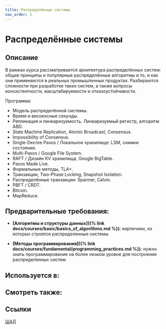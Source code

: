 ```yaml
---
title: Распределённые системы
nav_order: 2
---
```


# Распределённые системы


## Описание 

В рамках курса рассматривается архитектура распределённых систем: общие принципы и популярные распределённые алгоритмы и то, и как они применяются в реальных промышленных продуктах. Разбираются сложности при разработке таких систем, а также вопросы консистентности, масштабируемости и отказоустойчивости.  

Программа: 

- Модель распределённой системы.
- Время и високосные секунды.
- Репликация и линеаризуемость. Линеаризуемый регистр, алгоритм ABD.
- State Machine Replication, Atomic Broadcast, Consensus.
- Impossibility of Consensus.
- Single-Decree Paxos / Локальное хранилище: LSM, снимки состояния.
- Multi-Paxos / Google File System.
- RAFT / Дизайн KV хранилища, Google BigTable.
- Paxos Made Live.
- Формальные методы, TLA+.
- Транзакции, Two-Phase Locking, Snapshot Isolation.
- Распределённые транзакции: Spanner, Calvin.
- PBFT / CRDT.
- Bitcoin.
- MapReduce.   


## Предварительные требования:

- **[Алгоритмы и структуры данных]({% link docs/courses/basic/basics_of_algorithms.md %})**: кирпичики, из которых строятся распределенные системы

- **[Методы программирования]({% link docs/courses/fundamental/programming_practices.md %})**: нужно знать программирование на более низком уровне для построения распределенных систем


## Используется в:


## Смотреть также:

## Ссылки

[ШАД](https://shad.yandex.ru/courses)